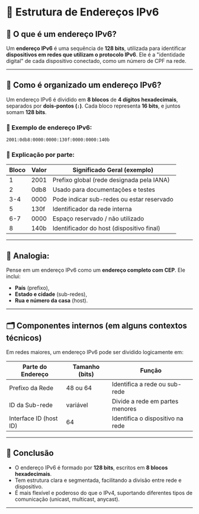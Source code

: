 # 🧱 Estrutura de Endereços IPv6

## 📌 O que é um endereço IPv6?

Um **endereço IPv6** é uma sequência de **128 bits**, utilizada para identificar **dispositivos em redes que utilizam o protocolo IPv6**. Ele é a "identidade digital" de cada dispositivo conectado, como um número de CPF na rede.

---

## 🧮 Como é organizado um endereço IPv6?

Um endereço IPv6 é dividido em **8 blocos** de **4 dígitos hexadecimais**, separados por **dois-pontos (`:`)**. Cada bloco representa **16 bits**, e juntos somam **128 bits**.

### 📘 Exemplo de endereço IPv6:

```
2001:0db8:0000:0000:130f:0000:0000:140b
```

### 🧮 Explicação por parte:

| Bloco | Valor | Significado Geral (exemplo)               |
| ----- | ----- | ----------------------------------------- |
| 1     | 2001  | Prefixo global (rede designada pela IANA) |
| 2     | 0db8  | Usado para documentações e testes         |
| 3-4   | 0000  | Pode indicar sub-redes ou estar reservado |
| 5     | 130f  | Identificador da rede interna             |
| 6-7   | 0000  | Espaço reservado / não utilizado          |
| 8     | 140b  | Identificador do host (dispositivo final) |

---

## 🧠 Analogia:

Pense em um endereço IPv6 como um **endereço completo com CEP**. Ele inclui:

* **País** (prefixo),
* **Estado e cidade** (sub-redes),
* **Rua e número da casa** (host).

---

## 🗂️ Componentes internos (em alguns contextos técnicos)

Em redes maiores, um endereço IPv6 pode ser dividido logicamente em:

| Parte do Endereço      | Tamanho (bits) | Função                           |
| ---------------------- | -------------- | -------------------------------- |
| Prefixo da Rede        | 48 ou 64       | Identifica a rede ou sub-rede    |
| ID da Sub-rede         | variável       | Divide a rede em partes menores  |
| Interface ID (host ID) | 64             | Identifica o dispositivo na rede |

---

## 📌 Conclusão

* O endereço IPv6 é formado por **128 bits**, escritos em **8 blocos hexadecimais**.
* Tem estrutura clara e segmentada, facilitando a divisão entre rede e dispositivo.
* É mais flexível e poderoso do que o IPv4, suportando diferentes tipos de comunicação (unicast, multicast, anycast).

---
